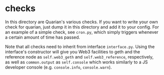 # checks

In this directory are Quarian's various checks. If you want to write your own
check for quarian, just dump it in this directory and add it to your config.
For an example of a simple check, see `cron.py`, which simply triggers whenever
a certain amount of time has passed.

Note that all checks need to inherit from interface `interface.py`. Using
the interface's constructor will give you Web3 facilities to geth and the
reference node as `self.web3_geth` and `self.web3_reference`, respectively,
as well as `common.output` as `self.console` which works similarly to a JS
developer console (e.g. `console.info`, `console.warn`).